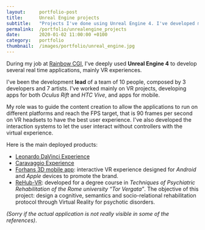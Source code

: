 ```yaml
---
layout:     portfolio-post
title:      Unreal Engine projects
subtitle:   "Projects I've done using Unreal Engine 4. I've developed mainly VR experiences, focusing on graphics quality and performance to let the applications run on different platforms, from desktop to mobile devices (HTC Vive - Google Cardboard)."
permalink:  /portfolio/unrealengine_projects
date:       2020-01-02 11:00:00 +0100
category:   portfolio
thumbnail:  /images/portfolio/unreal_engine.jpg
---
```


During my job at [Rainbow CGI](https://www.rbw-cgi.it/en/home/), I've deeply used **Unreal Engine 4** to develop several real time applications, mainly VR experiences.

I've been the development **lead** of a team of 10 people, composed by 3 developers and 7 artists. I've worked mainly on VR projects, developing apps for both *Oculus Rift* and *HTC Vive*, and apps for mobile.

My role was to guide the content creation to allow the applications to run on different platforms and reach the FPS target, that is 90 frames per second on VR headsets to have the best user experience. I've also developed the interaction systems to let the user interact without controllers with the virtual experience.

Here is the main deployed products:

- [Leonardo DaVinci Experience](http://www.lavenaria.it/it/mostre/leonardo-genio-mito)
- [Caravaggio Experience](https://www.arteinworld.com/caravaggio-experience-a-torino-la-mostra-multimediale-delle-opere-del-merisi/)
- [Forhans 3D mobile app](https://play.google.com/store/apps/details?id=com.rainbowcgi.UragmeEng): interactive VR experience designed for *Android* and *Apple* devices to promote the brand.
- [ReHub-VR](https://www.idego.it/virtual-reality/rehub-vr/): developed for a degree course in *Techniques of Psychiatric Rehabilitation of the Rome university “Tor Vergata”*. The objective of this project: design a cognitive, semantics and socio-relational rehabilitation protocol through Virtual Reality for psychotic disorders.

*(Sorry if the actual application is not really visible in some of the references)*.